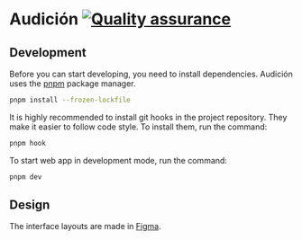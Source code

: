 # Audición [![Quality assurance](https://github.com/Audicion/web-app/actions/workflows/qa.yaml/badge.svg)](https://github.com/Audicion/web-app/actions/workflows/qa.yaml)

## Development

Before you can start developing, you need to install dependencies. Audición uses the [pnpm](https://pnpm.io/) package manager.

```bash
pnpm install --frozen-lockfile
```

It is highly recommended to install git hooks in the project repository. They make it easier to follow code style. To install them, run the command:

```sh
pnpm hook
```

To start web app in development mode, run the command:

```sh
pnpm dev
```

## Design

The interface layouts are made in [Figma](https://www.figma.com/file/jFzi3jVgHwV8X3utiobkK5/Audici%C3%B3n?type=design&node-id=0%3A1&mode=design&t=BpbhAbFGtjzko2uG-1).
